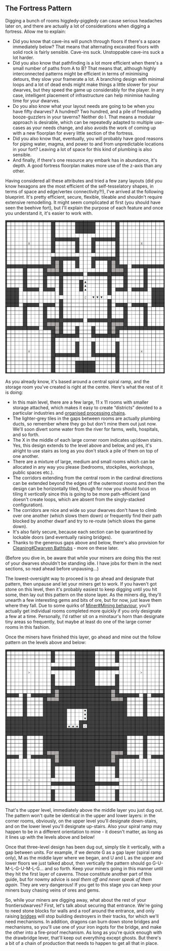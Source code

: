 The Fortress Pattern
--------------------

Digging a bunch of rooms higgledy-piggledy can cause serious headaches
later on, and there are actually a lot of considerations when digging a
fortress. Allow me to explain:

-   Did you know that cave-ins will punch through floors if there's a
    space immediately below? That means that alternating excavated
    floors with solid rock is fairly sensible. Cave-ins suck.
    Unstoppable cave-ins suck a lot harder.
-   Did you also know that pathfinding is a lot more efficient when
    there's a small number of paths from A to B? That means that,
    although highly interconnected patterns might be efficient in terms
    of minimising detours, they slow your framerate a lot. A branching
    design with minimal loops and a lot of dead ends might make things a
    little slower for your dwarves, but they speed the game up
    considerably for the player. In any case, intelligent placement of
    infrastructure can help minimise hauling time for your dwarves.
-   Do you also know what your layout needs are going to be when you
    have fifty dwarves? A hundred? Two hundred, and a pile of
    freeloading booze-guzzlers in your taverns? Neither do I. That means
    a modular approach is desirable, which can be repeatedly adapted to
    multiple use-cases as your needs change, and also avoids the work of
    coming up with a new floorplan for every little section of the
    fortress.
-   Did you also know that, eventually, you will probably have good
    reasons for piping water, magma, and power to and from unpredictable
    locations in your fort? Leaving a lot of space for this kind of
    plumbing is also sensible.
-   And finally, if there's one resource any embark has in abundance,
    it's depth. A good fortress floorplan makes more use of the z-axis
    than any other.

Having considered all these attributes and tried a few zany layouts (did
you know hexagons are the most efficient of the self-tesselatory shapes,
in terms of space and edge/vertex connectivity?!), I've arrived at the
following blueprint. It's pretty efficient, secure, flexible, tileable
and shouldn't require extensive remodelling. It might seem complicated
at first (you should have seen the beehive fort), but I'll explain the
purpose of each feature and once you understand it, it's easier to work
with.

![](images/1_middle_layer.png "1_middle_layer.png")

As you already know, it's based around a central spiral ramp, and the
storage room you've created is right at the centre. Here's what the rest
of it is doing:

-   In this main level, there are a few large, 11 x 11 rooms with
    smaller storage attached, which makes it easy to create “districts”
    devoted to a particular industries and [organised processing
    chains](http://dwarffortresswiki.org/index.php/Workshop_design "wikilink").
-   The lighter-grey tiles in the gaps between rooms are actually
    plumbing ducts, so remember where they go but don't mine them out
    just now. We'll soon divert some water from the river for farms,
    wells, hospitals, and so forth.
-   The X in the middle of each large corner room indicates up/down
    stairs. Yes, this design extends to the level above and below, and
    yes, it's alright to use stairs as long as you don't stack a pile of
    them on top of one another.
-   There are a mixture of large, medium and small rooms which can be
    allocated in any way you please (bedrooms, stockpiles, workshops,
    public spaces etc.).
-   The corridors extending from the central room in the cardinal
    directions can be extended beyond the edges of the outermost rooms
    and then the design can be horizontally tiled, though for now you
    should focus on tiling it *vertically* since this is going to be
    more path-efficient (and doesn't create loops, which are absent from
    the singly-stacked configuration).
-   The corridors are nice and wide so your dwarves don't have to climb
    over one another (which slows them down) or frequently find their
    path blocked by another dwarf and try to re-route (which slows the
    game down).
-   It's also fairly secure, because each section can be quarantined by
    lockable doors (and eventually raising bridges).
-   Thanks to the generous gaps above and below, there's also provision
    for [Cleaning\#Dwarven
    Bathtubs](http://dwarffortresswiki.org/index.php/Cleaning#Dwarven_Bathtub "wikilink") - more on these
    later.

(Before you dive in, be aware that while your miners are doing this the
rest of your dwarves shouldn't be standing idle. I have jobs for them in
the next sections, so read ahead before unpausing…)

The lowest-oversight way to proceed is to go ahead and designate that
pattern, then unpause and let your miners get to work. If you haven't
got stone on this level, then it's probably easiest to keep digging
until you hit some, then lay out this pattern on the stone layer. As the
miners dig, they'll unearth a few interesting gems and bits of ore, but
for now, just leave them where they fall. Due to some quirks of
[Miner\#Mining behaviour](http://dwarffortresswiki.org/index.php/Miner#Mining_behaviour "wikilink"), you'll
actually get individual rooms completed more quickly if you only
designate a few at a time. Personally, I'd rather sit on a minotaur's
horn than designate tiny areas so frequently, but maybe at least do one
of the large corner rooms in this fashion.

Once the miners have finished this layer, go ahead and mine out the
follow pattern on the levels above and below:

![](images/2_upper_lower_layers.png "2_upper_lower_layers.png")

That's the upper level, immediately above the middle layer you just dug
out. The pattern won't quite be identical in the upper and lower layers:
in the corner rooms, obviously, on the upper level you'll designate
down-stairs, and on the lower level you'll designate up-stairs. Also
your spiral ramp may happen to be in a different orientation to mine -
it doesn't matter, as long as it lines up with the levels above and
below!

Once that three-level design has been dug out, simply tile it
vertically, with a gap between units. For example, if we denote G as a
gap layer (spiral ramp only), M as the middle layer where we began, and
U and L as the upper and lower floors we just talked about, then
vertically the pattern should go G-U-M-L-G-U-M-L-G… and so forth. Keep
your miners going in this manner until they hit the first layer of
caverns. Those constitute another part of this guide, but for nowmy
advice is *seal them off and never speak of them again*. They are very
dangerous! If you get to this stage you can keep your miners busy
chasing veins of ores and gems.

So, while your miners are digging away, what about the rest of your
frontiersdwarves? First, let's talk about securing that entrance. We're
going to need stone blocks for walls and a roof around the entrance, and
only raising [bridges](http://dwarffortresswiki.org/index.php/Bridge "wikilink") will stop building destroyers
in their tracks, for which we'll need mechanisms. In addition, dragons
can burn down stone bridges and mechanisms, so you'll use one of your
iron ingots for the bridge, and make the other into a fire-proof
mechanism. As long as you're quick enough with the drawbridge lever,
that'll keep out everything except ghosts. But there's a bit of a chain
of production that needs to happen to get all that in place.